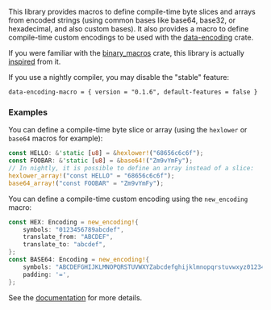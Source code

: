 This library provides macros to define compile-time byte slices and arrays from
encoded strings (using common bases like base64, base32, or hexadecimal, and
also custom bases). It also provides a macro to define compile-time custom
encodings to be used with the [data-encoding] crate.

If you were familiar with the [binary_macros] crate, this library is actually
[inspired][binary_macros_issue] from it.

If you use a nightly compiler, you may disable the "stable" feature:

```
data-encoding-macro = { version = "0.1.6", default-features = false }
```

### Examples

You can define a compile-time byte slice or array (using the `hexlower` or
`base64` macros for example):

```rust
const HELLO: &'static [u8] = &hexlower!("68656c6c6f");
const FOOBAR: &'static [u8] = &base64!("Zm9vYmFy");
// In nightly, it is possible to define an array instead of a slice:
hexlower_array!("const HELLO" = "68656c6c6f");
base64_array!("const FOOBAR" = "Zm9vYmFy");
```

You can define a compile-time custom encoding using the `new_encoding` macro:

```rust
const HEX: Encoding = new_encoding!{
    symbols: "0123456789abcdef",
    translate_from: "ABCDEF",
    translate_to: "abcdef",
};
const BASE64: Encoding = new_encoding!{
    symbols: "ABCDEFGHIJKLMNOPQRSTUVWXYZabcdefghijklmnopqrstuvwxyz0123456789+/",
    padding: '=',
};
```

See the [documentation] for more details.

[binary_macros]: https://crates.io/crates/binary_macros
[binary_macros_issue]: https://github.com/ia0/data-encoding/issues/7
[data-encoding]: https://crates.io/crates/data-encoding
[documentation]: https://docs.rs/data-encoding-macro
